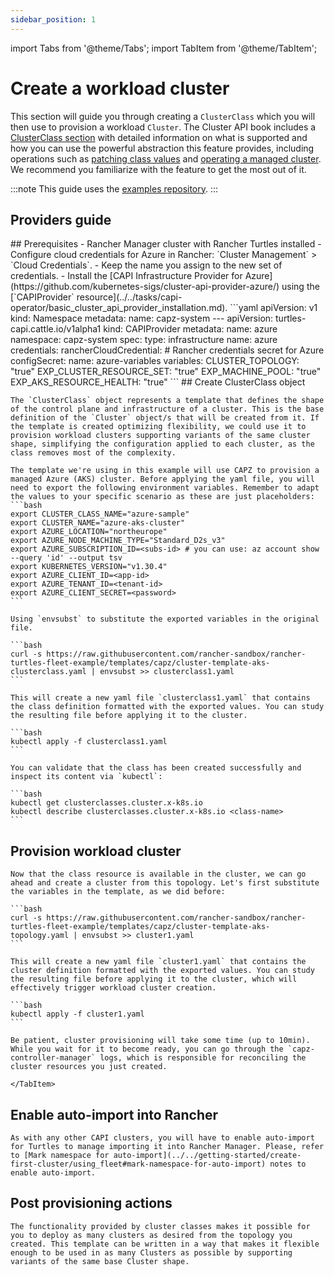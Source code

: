 ```yaml
---
sidebar_position: 1
---
```

import Tabs from '@theme/Tabs';
import TabItem from '@theme/TabItem';

# Create a workload cluster

This section will guide you through creating a `ClusterClass` which you will then use to provision a workload `Cluster`. The Cluster API book includes a [ClusterClass section](https://cluster-api.sigs.k8s.io/tasks/experimental-features/cluster-class/) with detailed information on what is supported and how you can use the powerful abstraction this feature provides, including operations such as [patching class values](https://cluster-api.sigs.k8s.io/tasks/experimental-features/cluster-class/write-clusterclass#clusterclass-with-patches) and [operating a managed cluster](https://cluster-api.sigs.k8s.io/tasks/experimental-features/cluster-class/operate-cluster). We recommend you familiarize with the feature to get the most out of it.

:::note
This guide uses the [examples repository](https://github.com/rancher-sandbox/rancher-turtles-fleet-example/tree/templates).
:::

## Providers guide

<Tabs>
  <TabItem value="azure-aks" label="CAPZ AKS" default>
  ## Prerequisites
    - Rancher Manager cluster with Rancher Turtles installed
    - Configure cloud credentials for Azure in Rancher: `Cluster Management` > `Cloud Credentials`.
        - Keep the name you assign to the new set of credentials.
    - Install the [CAPI Infrastructure Provider for Azure](https://github.com/kubernetes-sigs/cluster-api-provider-azure/) using the [`CAPIProvider` resource](../../tasks/capi-operator/basic_cluster_api_provider_installation.md).
        ```yaml
        apiVersion: v1
        kind: Namespace
        metadata:
          name: capz-system
        ---
        apiVersion: turtles-capi.cattle.io/v1alpha1
        kind: CAPIProvider
        metadata:
          name: azure
          namespace: capz-system
        spec:
          type: infrastructure
          name: azure
          credentials:
              rancherCloudCredential: <rancher-credential-name> # Rancher credentials secret for Azure
          configSecret:
              name: azure-variables
          variables:
              CLUSTER_TOPOLOGY: "true"
              EXP_CLUSTER_RESOURCE_SET: "true"
              EXP_MACHINE_POOL: "true"
              EXP_AKS_RESOURCE_HEALTH: "true"
        ```
  ## Create ClusterClass object

    The `ClusterClass` object represents a template that defines the shape of the control plane and infrastructure of a cluster. This is the base definition of the `Cluster` object/s that will be created from it. If the template is created optimizing flexibility, we could use it to provision workload clusters supporting variants of the same cluster shape, simplifying the configuration applied to each cluster, as the class removes most of the complexity.

    The template we're using in this example will use CAPZ to provision a managed Azure (AKS) cluster. Before applying the yaml file, you will need to export the following environment variables. Remember to adapt the values to your specific scenario as these are just placeholders:
    ```bash
    export CLUSTER_CLASS_NAME="azure-sample"                      
    export CLUSTER_NAME="azure-aks-cluster"
    export AZURE_LOCATION="northeurope"
    export AZURE_NODE_MACHINE_TYPE="Standard_D2s_v3"
    export AZURE_SUBSCRIPTION_ID=<subs-id> # you can use: az account show --query 'id' --output tsv
    export KUBERNETES_VERSION="v1.30.4"
    export AZURE_CLIENT_ID=<app-id>
    export AZURE_TENANT_ID=<tenant-id>
    export AZURE_CLIENT_SECRET=<password>
    ```

    Using `envsubst` to substitute the exported variables in the original file. 

    ```bash
    curl -s https://raw.githubusercontent.com/rancher-sandbox/rancher-turtles-fleet-example/templates/capz/cluster-template-aks-clusterclass.yaml | envsubst >> clusterclass1.yaml
    ```

    This will create a new yaml file `clusterclass1.yaml` that contains the class definition formatted with the exported values. You can study the resulting file before applying it to the cluster.

    ```bash
    kubectl apply -f clusterclass1.yaml
    ```

    You can validate that the class has been created successfully and inspect its content via `kubectl`:

    ```bash
    kubectl get clusterclasses.cluster.x-k8s.io
    kubectl describe clusterclasses.cluster.x-k8s.io <class-name>
    ```

  ## Provision workload cluster

    Now that the class resource is available in the cluster, we can go ahead and create a cluster from this topology. Let's first substitute the variables in the template, as we did before:

    ```bash
    curl -s https://raw.githubusercontent.com/rancher-sandbox/rancher-turtles-fleet-example/templates/capz/cluster-template-aks-topology.yaml | envsubst >> cluster1.yaml
    ```

    This will create a new yaml file `cluster1.yaml` that contains the cluster definition formatted with the exported values. You can study the resulting file before applying it to the cluster, which will effectively trigger workload cluster creation.

    ```bash
    kubectl apply -f cluster1.yaml
    ```

    Be patient, cluster provisioning will take some time (up to 10min). While you wait for it to become ready, you can go through the `capz-controller-manager` logs, which is responsible for reconciling the cluster resources you just created.

    </TabItem>

</Tabs>

  ## Enable auto-import into Rancher

    As with any other CAPI clusters, you will have to enable auto-import for Turtles to manage importing it into Rancher Manager. Please, refer to [Mark namespace for auto-import](../../getting-started/create-first-cluster/using_fleet#mark-namespace-for-auto-import) notes to enable auto-import.

  ## Post provisioning actions

    The functionality provided by cluster classes makes it possible for you to deploy as many clusters as desired from the topology you created. This template can be written in a way that makes it flexible enough to be used in as many Clusters as possible by supporting variants of the same base Cluster shape.
